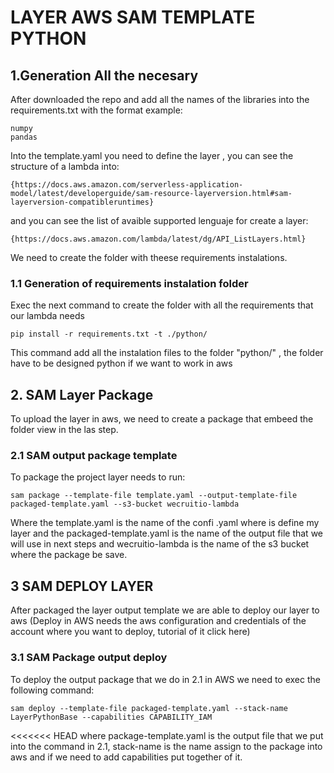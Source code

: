 # LAYER AWS SAM TEMPLATE PYTHON

## 1.Generation All the necesary

After downloaded the repo and add all the names of the libraries into the requirements.txt with the format example:
```
numpy
pandas
```
Into the template.yaml you need to define the layer , you can see the structure of a lambda into:
```
{https://docs.aws.amazon.com/serverless-application-model/latest/developerguide/sam-resource-layerversion.html#sam-layerversion-compatibleruntimes}
```
and you can see the list of avaible supported lenguaje for create a layer:
```
{https://docs.aws.amazon.com/lambda/latest/dg/API_ListLayers.html}
```

We need to create the folder with theese requirements instalations.

### 1.1 Generation of requirements instalation folder

Exec the next command to create the folder with all the requirements that our lambda needs
```
pip install -r requirements.txt -t ./python/
```
This command add all the instalation files to the folder "python/" , the folder have to be designed python if we want to work in aws

## 2. SAM Layer Package

To upload the layer in aws, we need to create a package that embeed the folder view in the las step.

### 2.1 SAM output package template

To package the project layer needs to run:
```
sam package --template-file template.yaml --output-template-file packaged-template.yaml --s3-bucket wecruitio-lambda
```
Where the template.yaml is the name of the confi .yaml where is define my layer and the packaged-template.yaml is the name of the output file that we will use in next steps and wecruitio-lambda is the name of the s3 bucket where the package be save.

## 3 SAM DEPLOY LAYER

After packaged the layer output template we are able to deploy our layer to aws (Deploy in AWS needs the aws configuration and credentials of the account where you want to deploy, tutorial of it click here)

### 3.1 SAM Package output deploy

To deploy the output package that we do in 2.1 in AWS we need to exec the following command:
```
sam deploy --template-file packaged-template.yaml --stack-name LayerPythonBase --capabilities CAPABILITY_IAM
```
<<<<<<< HEAD
where package-template.yaml is the output file that we put into the command in 2.1, stack-name is the name assign to the package into aws and if we need to add capabilities put together of it.

